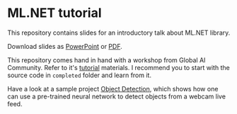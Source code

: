 # ML.NET tutorial

This repository contains slides for an introductory talk about ML.NET library.

Download slides as [PowerPoint](slides.pptx) or [PDF](slides.pdf).

This repository comes hand in hand with a workshop from Global AI Community. Refer
to it's [tutorial](https://globalaicommunity.github.io/Workshop-MLNet/#/) materials.
I recommend you to start with the source code in `completed` folder and learn from it.

Have a look at a sample project [Object Detection](https://github.com/fralik/ObjectDetection-MLNet),
which shows how one can use a pre-trained neural network to detect objects from a webcam
live feed. 
